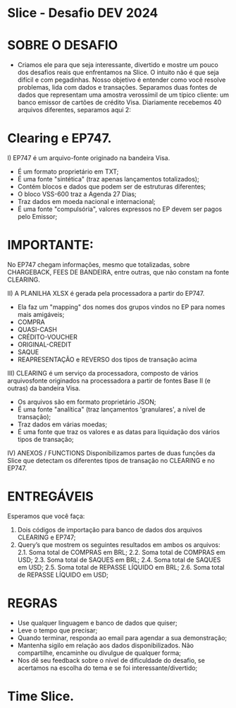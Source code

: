 # Slice - Desafio DEV 2024

# SOBRE O DESAFIO

- Criamos ele para que seja interessante, divertido e mostre um pouco dos
desafios reais que enfrentamos na Slice. O intuito não é que seja difícil e com pegadinhas. Nosso objetivo é
entender como você resolve problemas, lida com dados e transações. Separamos duas fontes de dados que representam uma amostra verossímil de um típico cliente: um banco emissor de cartões de crédito Visa. Diariamente recebemos 40 arquivos diferentes, separamos aqui 2:

# Clearing e EP747.

I) EP747 é um arquivo-fonte originado na bandeira Visa.
- É um formato proprietário em TXT;
- É uma fonte "sintética" (traz apenas lançamentos totalizados);
- Contém blocos e dados que podem ser de estruturas diferentes;
- O bloco VSS-600 traz a Agenda 27 Dias;
- Traz dados em moeda nacional e internacional;
- É uma fonte "compulsória", valores expressos no EP devem ser pagos pelo Emissor;

# IMPORTANTE:
No EP747 chegam informações, mesmo que totalizadas, sobre CHARGEBACK, FEES DE BANDEIRA, entre outras, que não constam na fonte CLEARING.

II) A PLANILHA XLSX é gerada pela processadora a partir do EP747.
- Ela faz um "mapping" dos nomes dos grupos vindos no EP para nomes mais amigáveis;
- COMPRA
- QUASI-CASH
- CRÉDITO-VOUCHER
- ORIGINAL-CREDIT
- SAQUE
- REAPRESENTAÇÃO e REVERSO dos tipos de transação acima

III) CLEARING é um serviço da processadora, composto de vários arquivosfonte originados na processadora a partir de fontes Base II (e outras) da bandeira Visa.
- Os arquivos são em formato proprietário JSON;
- É uma fonte "analítica" (traz lançamentos 'granulares', a nível de transação);
- Traz dados em várias moedas;
- É uma fonte que traz os valores e as datas para liquidação dos vários tipos de transação;

IV) ANEXOS / FUNCTIONS Disponibilizamos partes de duas funções da Slice que detectam os diferentes tipos de transação no CLEARING e no EP747.

# ENTREGÁVEIS

Esperamos que você faça:
1. Dois códigos de importação para banco de dados dos arquivos CLEARING e EP747;
2. Query’s que mostrem os seguintes resultados em ambos os arquivos:
	2.1. Soma total de COMPRAS em BRL;
	2.2. Soma total de COMPRAS em USD;
	2.3. Soma total de SAQUES em BRL;
	2.4. Soma total de SAQUES em USD;
	2.5. Soma total de REPASSE LÍQUIDO em BRL;
	2.6. Soma total de REPASSE LÍQUIDO em USD;

# REGRAS
- Use qualquer linguagem e banco de dados que quiser;
- Leve o tempo que precisar;
- Quando terminar, responda ao email para agendar a sua demonstração;
- Mantenha sigilo em relação aos dados disponibilizados. Não compartilhe, encaminhe ou divulgue de qualquer forma;
- Nos dê seu feedback sobre o nível de dificuldade do desafio, se acertamos na escolha do tema e se foi interessante/divertido;


# Time Slice.
